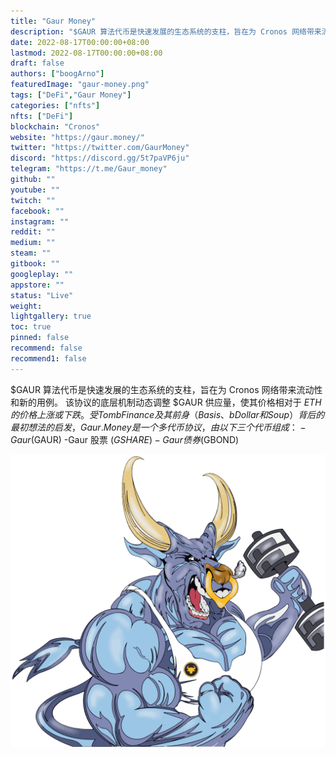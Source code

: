 ```yaml
---
title: "Gaur Money"
description: "$GAUR 算法代币是快速发展的生态系统的支柱，旨在为 Cronos 网络带来流动性和新的用例。"
date: 2022-08-17T00:00:00+08:00
lastmod: 2022-08-17T00:00:00+08:00
draft: false
authors: ["boogArno"]
featuredImage: "gaur-money.png"
tags: ["DeFi","Gaur Money"]
categories: ["nfts"]
nfts: ["DeFi"]
blockchain: "Cronos"
website: "https://gaur.money/"
twitter: "https://twitter.com/GaurMoney"
discord: "https://discord.gg/5t7paVP6ju"
telegram: "https://t.me/Gaur_money"
github: ""
youtube: ""
twitch: ""
facebook: ""
instagram: ""
reddit: ""
medium: ""
steam: ""
gitbook: ""
googleplay: ""
appstore: ""
status: "Live"
weight: 
lightgallery: true
toc: true
pinned: false
recommend: false
recommend1: false
---
```

$GAUR 算法代币是快速发展的生态系统的支柱，旨在为 Cronos 网络带来流动性和新的用例。
该协议的底层机制动态调整 $GAUR 供应量，使其价格相对于 $ETH 的价格上涨或下跌。
受 Tomb Finance 及其前身（Basis、bDollar 和 Soup）背后的最初想法的启发，Gaur.Money 是一个多代币协议，由以下三个代币组成：
-Gaur ($GAUR) -Gaur 股票 ($GSHARE) -Gaur 债券 ($GBOND)

![Gaur.4a2e717f](Gaur.4a2e717f.png)
